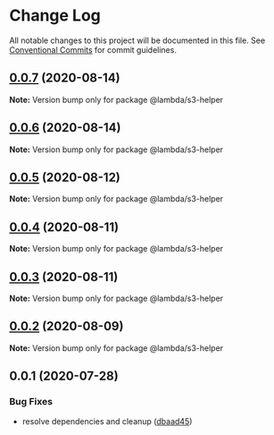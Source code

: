 # Change Log

All notable changes to this project will be documented in this file.
See [Conventional Commits](https://conventionalcommits.org) for commit guidelines.

## [0.0.7](https://github.com/aws-samples/aws-iot-kickstart/compare/@lambda/s3-helper@0.0.6...@lambda/s3-helper@0.0.7) (2020-08-14)

**Note:** Version bump only for package @lambda/s3-helper





## [0.0.6](https://git-codecommit.us-west-2.amazonaws.com/v1/repos/Deathstar/compare/@lambda/s3-helper@0.0.5...@lambda/s3-helper@0.0.6) (2020-08-14)

**Note:** Version bump only for package @lambda/s3-helper





## [0.0.5](https://git-codecommit.us-west-2.amazonaws.com/v1/repos/Deathstar/compare/@lambda/s3-helper@0.0.4...@lambda/s3-helper@0.0.5) (2020-08-12)

**Note:** Version bump only for package @lambda/s3-helper





## [0.0.4](https://git-codecommit.us-west-2.amazonaws.com/v1/repos/Deathstar/compare/@lambda/s3-helper@0.0.3...@lambda/s3-helper@0.0.4) (2020-08-11)

**Note:** Version bump only for package @lambda/s3-helper





## [0.0.3](https://git-codecommit.us-west-2.amazonaws.com/v1/repos/Deathstar/compare/@lambda/s3-helper@0.0.2...@lambda/s3-helper@0.0.3) (2020-08-11)

**Note:** Version bump only for package @lambda/s3-helper





## [0.0.2](https://git-codecommit.us-west-2.amazonaws.com/v1/repos/Deathstar/compare/@lambda/s3-helper@0.0.1...@lambda/s3-helper@0.0.2) (2020-08-09)

**Note:** Version bump only for package @lambda/s3-helper





## 0.0.1 (2020-07-28)


### Bug Fixes

* resolve dependencies and cleanup ([dbaad45](https://git-codecommit.us-west-2.amazonaws.com/v1/repos/Deathstar/commits/dbaad4561a93bfaf50b7246fd5a048912059df4f))
